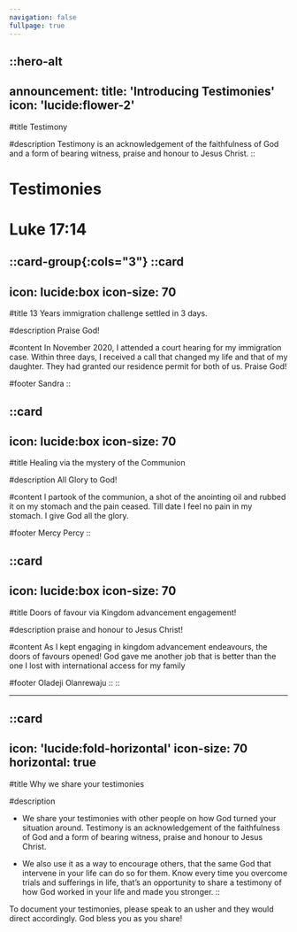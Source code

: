 ```yaml
---
navigation: false
fullpage: true
---
```



::hero-alt
---
announcement:
  title: 'Introducing Testimonies'
  icon: 'lucide:flower-2'
---

#title
Testimony

#description
Testimony is an acknowledgement of the faithfulness of God and a form of bearing witness, praise and honour to Jesus Christ.
::




<!-- source: https://github.com/mfg888/Responsive-Tailwind-CSS-Grid/blob/main/index.html -->

<div class="text-center p-10">
    <h1 class="font-bold text-4xl mb-4">Testimonies</h1>
    <h1 class="text-3xl">Luke 17:14</h1>
</div>

::card-group{:cols="3"}
  ::card
  ---
  icon: lucide:box
  icon-size: 70
  ---

  #title
  13 Years immigration challenge settled in 3 days.

  #description
  Praise God!

  #content
  In November 2020, I attended a court hearing for my immigration case. Within three days, I received a call that changed my life and that of my daughter. They had granted our residence permit for both of us. Praise God!

  #footer
  Sandra
  ::

  ::card
  ---
  icon: lucide:box
  icon-size: 70
  ---

  #title
  Healing via the mystery of the Communion

  #description
  All Glory to God!

  #content
  I partook of the communion, a shot of the anointing oil and rubbed it on my stomach and the pain ceased. Till date I feel no pain in my stomach. I give God all the glory.

  #footer
  Mercy Percy
  ::

  ::card
  ---
  icon: lucide:box
  icon-size: 70
  ---

  #title
  Doors of favour via Kingdom advancement engagement!

  #description
  praise and honour to Jesus Christ!

  #content
  As I kept engaging in kingdom advancement endeavours, the doors of favours opened! God gave me another job that is better than the one I lost with international access for my family

  #footer
  Oladeji Olanrewaju
  ::
::

---

::card
---
icon: 'lucide:fold-horizontal'
icon-size: 70
horizontal: true
---

#title
Why we share your testimonies

#description
- We share your testimonies with other people on how God turned your situation around. Testimony is an acknowledgement of the faithfulness of God and a form of bearing witness, praise and honour to Jesus Christ.

- We also use it as a way to encourage others, that the same God that intervene in your life can do so for them. Know every time you overcome trials and sufferings in life, that’s an opportunity to share a testimony of how God worked in your life and made you stronger. 
::

To document your testimonies, please speak to an usher and they would direct accordingly. God bless you as you share!

